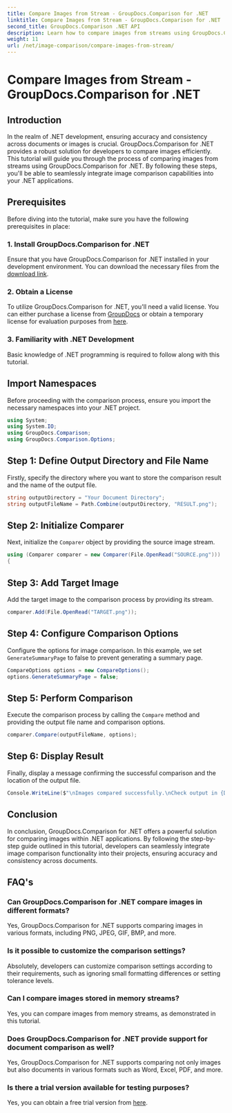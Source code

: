 ```yaml
---
title: Compare Images from Stream - GroupDocs.Comparison for .NET
linktitle: Compare Images from Stream - GroupDocs.Comparison for .NET
second_title: GroupDocs.Comparison .NET API
description: Learn how to compare images from streams using GroupDocs.Comparison for .NET. Step-by-step guide for seamless integration into .NET applications.
weight: 11
url: /net/image-comparison/compare-images-from-stream/
---
```


# Compare Images from Stream - GroupDocs.Comparison for .NET

## Introduction
In the realm of .NET development, ensuring accuracy and consistency across documents or images is crucial. GroupDocs.Comparison for .NET provides a robust solution for developers to compare images efficiently. This tutorial will guide you through the process of comparing images from streams using GroupDocs.Comparison for .NET. By following these steps, you'll be able to seamlessly integrate image comparison capabilities into your .NET applications.
## Prerequisites
Before diving into the tutorial, make sure you have the following prerequisites in place:
### 1. Install GroupDocs.Comparison for .NET
Ensure that you have GroupDocs.Comparison for .NET installed in your development environment. You can download the necessary files from the [download link](https://releases.groupdocs.com/comparison/net/).
### 2. Obtain a License
To utilize GroupDocs.Comparison for .NET, you'll need a valid license. You can either purchase a license from [GroupDocs](https://purchase.groupdocs.com/buy) or obtain a temporary license for evaluation purposes from [here](https://purchase.groupdocs.com/temporary-license/).
### 3. Familiarity with .NET Development
Basic knowledge of .NET programming is required to follow along with this tutorial.

## Import Namespaces
Before proceeding with the comparison process, ensure you import the necessary namespaces into your .NET project. 
```csharp
using System;
using System.IO;
using GroupDocs.Comparison;
using GroupDocs.Comparison.Options;
```
## Step 1: Define Output Directory and File Name
Firstly, specify the directory where you want to store the comparison result and the name of the output file.
```csharp
string outputDirectory = "Your Document Directory";
string outputFileName = Path.Combine(outputDirectory, "RESULT.png");
```
## Step 2: Initialize Comparer
Next, initialize the `Comparer` object by providing the source image stream.
```csharp
using (Comparer comparer = new Comparer(File.OpenRead("SOURCE.png")))
{
```
## Step 3: Add Target Image
Add the target image to the comparison process by providing its stream.
```csharp
comparer.Add(File.OpenRead("TARGET.png"));
```
## Step 4: Configure Comparison Options
Configure the options for image comparison. In this example, we set `GenerateSummaryPage` to false to prevent generating a summary page.
```csharp
CompareOptions options = new CompareOptions();
options.GenerateSummaryPage = false;
```
## Step 5: Perform Comparison
Execute the comparison process by calling the `Compare` method and providing the output file name and comparison options.
```csharp
comparer.Compare(outputFileName, options);
```
## Step 6: Display Result
Finally, display a message confirming the successful comparison and the location of the output file.
```csharp
Console.WriteLine($"\nImages compared successfully.\nCheck output in {Directory.GetCurrentDirectory()}.");
```

## Conclusion
In conclusion, GroupDocs.Comparison for .NET offers a powerful solution for comparing images within .NET applications. By following the step-by-step guide outlined in this tutorial, developers can seamlessly integrate image comparison functionality into their projects, ensuring accuracy and consistency across documents.
## FAQ's
### Can GroupDocs.Comparison for .NET compare images in different formats?
Yes, GroupDocs.Comparison for .NET supports comparing images in various formats, including PNG, JPEG, GIF, BMP, and more.
### Is it possible to customize the comparison settings?
Absolutely, developers can customize comparison settings according to their requirements, such as ignoring small formatting differences or setting tolerance levels.
### Can I compare images stored in memory streams?
Yes, you can compare images from memory streams, as demonstrated in this tutorial.
### Does GroupDocs.Comparison for .NET provide support for document comparison as well?
Yes, GroupDocs.Comparison for .NET supports comparing not only images but also documents in various formats such as Word, Excel, PDF, and more.
### Is there a trial version available for testing purposes?
Yes, you can obtain a free trial version from [here](https://releases.groupdocs.com/).
